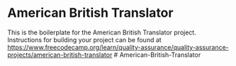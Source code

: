 # American British Translator

This is the boilerplate for the American British Translator project. Instructions for building your project can be found at https://www.freecodecamp.org/learn/quality-assurance/quality-assurance-projects/american-british-translator
#   A m e r i c a n - B r i t i s h - T r a n s l a t o r  
 